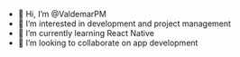 - 👋 Hi, I’m @ValdemarPM
- 👀 I’m interested in development and project management 
- 🌱 I’m currently learning React Native
- 💞️ I’m looking to collaborate on app development 

<!---
ValdemarPM/ValdemarPM is a ✨ special ✨ repository because its `README.md` (this file) appears on your GitHub profile.
You can click the Preview link to take a look at your changes.
--->
